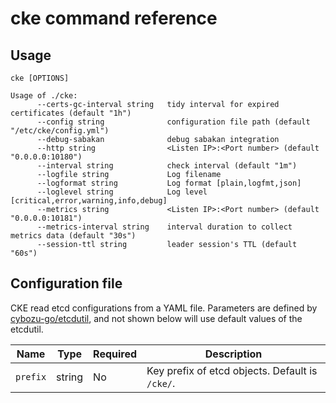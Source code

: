 cke command reference
=====================

Usage
-----

`cke [OPTIONS]`

```console
Usage of ./cke:
      --certs-gc-interval string   tidy interval for expired certificates (default "1h")
      --config string              configuration file path (default "/etc/cke/config.yml")
      --debug-sabakan              debug sabakan integration
      --http string                <Listen IP>:<Port number> (default "0.0.0.0:10180")
      --interval string            check interval (default "1m")
      --logfile string             Log filename
      --logformat string           Log format [plain,logfmt,json]
      --loglevel string            Log level [critical,error,warning,info,debug]
      --metrics string             <Listen IP>:<Port number> (default "0.0.0.0:10181")
      --metrics-interval string    interval duration to collect metrics data (default "30s")
      --session-ttl string         leader session's TTL (default "60s")
```

Configuration file
------------------

CKE read etcd configurations from a YAML file.
Parameters are defined by [cybozu-go/etcdutil](https://github.com/cybozu-go/etcdutil), and not shown below will use default values of the etcdutil.

| Name     | Type   | Required | Description                                      |
| -------- | ------ | -------- | ------------------------------------------------ |
| `prefix` | string | No       | Key prefix of etcd objects.  Default is `/cke/`. |
